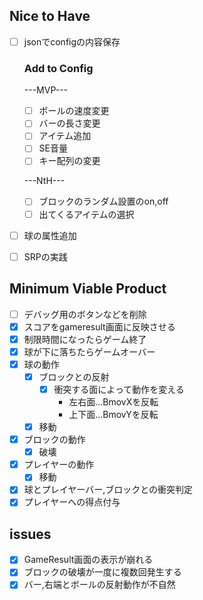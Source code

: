 ## Nice to Have
- [ ] jsonでconfigの内容保存
	
	### Add to Config
	---MVP---
	- [ ] ボールの速度変更
	- [ ] バーの長さ変更
	- [ ] アイテム追加
	- [ ] SE音量
	- [ ] キー配列の変更

	---NtH---
	- [ ] ブロックのランダム設置のon,off
	- [ ] 出てくるアイテムの選択

- [ ] 球の属性追加
- [ ] SRPの実践

## Minimum Viable Product
- [ ] デバッグ用のボタンなどを削除
- [x] スコアをgameresult画面に反映させる
- [x] 制限時間になったらゲーム終了
- [x] 球が下に落ちたらゲームオーバー
- [x] 球の動作
	- [x] ブロックとの反射
		- [x] 衝突する面によって動作を変える
			- 左右面...BmovXを反転
			- 上下面...BmovYを反転
	- [x] 移動
- [x] ブロックの動作
	- [x] 破壊
- [x] プレイヤーの動作
	- [x] 移動
- [x] 球とプレイヤーバー,ブロックとの衝突判定
- [x] プレイヤーへの得点付与

## issues
- [x] GameResult画面の表示が崩れる
- [x] ブロックの破壊が一度に複数回発生する
- [x] バー,右端とボールの反射動作が不自然